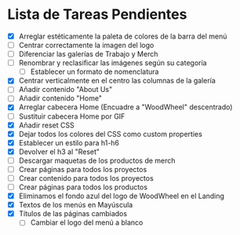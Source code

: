 # Lista de Tareas Pendientes

- [x] Arreglar estéticamente la paleta de colores de la barra del menú
- [ ] Centrar correctamente la imagen del logo
- [ ] Diferenciar las galerías de Trabajo y Merch
- [ ] Renombrar y reclasificar las imágenes según su categoría
    - [ ] Establecer un formato de nomenclatura
- [x] Centrar verticalmente en el centro las columnas de la galería
- [ ] Añadir contenido "About Us"
- [ ] Añadir contenido "Home"
- [x] Arreglar cabecera Home (Encuadre a "WoodWheel" descentrado)
- [ ] Sustituir cabecera Home por GIF
- [x] Añadir reset CSS
- [x] Dejar todos los colores del CSS como custom properties
- [x] Establecer un estilo para h1-h6
- [x] Devolver el h3 al "Reset"
- [ ] Descargar maquetas de los productos de merch
- [ ] Crear páginas para todos los proyectos
- [ ] Crear contenido para todos los proyectos
- [ ] Crear páginas para todos los productos
- [x] Eliminamos el fondo azul del logo de WoodWheel en el Landing
- [x] Textos de los menús en Mayúscula
- [x] Títulos de las páginas cambiados
    - [ ] Cambiar el logo del menú a blanco